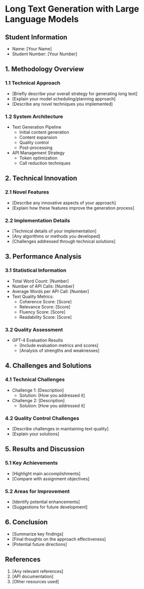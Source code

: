 # Long Text Generation with Large Language Models
## Student Information
- Name: [Your Name]
- Student Number: [Your Number]

## 1. Methodology Overview
### 1.1 Technical Approach
- [Briefly describe your overall strategy for generating long text]
- [Explain your model scheduling/planning approach]
- [Describe any novel techniques you implemented]

### 1.2 System Architecture
- Text Generation Pipeline
  - Initial content generation
  - Content expansion
  - Quality control
  - Post-processing
- API Management Strategy
  - Token optimization
  - Call reduction techniques

## 2. Technical Innovation
### 2.1 Novel Features
- [Describe any innovative aspects of your approach]
- [Explain how these features improve the generation process]

### 2.2 Implementation Details
- [Technical details of your implementation]
- [Any algorithms or methods you developed]
- [Challenges addressed through technical solutions]

## 3. Performance Analysis
### 3.1 Statistical Information
- Total Word Count: [Number]
- Number of API Calls: [Number]
- Average Words per API Call: [Number]
- Text Quality Metrics:
  - Coherence Score: [Score]
  - Relevance Score: [Score]
  - Fluency Score: [Score]
  - Readability Score: [Score]

### 3.2 Quality Assessment
- GPT-4 Evaluation Results
  - [Include evaluation metrics and scores]
  - [Analysis of strengths and weaknesses]

## 4. Challenges and Solutions
### 4.1 Technical Challenges
- Challenge 1: [Description]
  - Solution: [How you addressed it]
- Challenge 2: [Description]
  - Solution: [How you addressed it]

### 4.2 Quality Control Challenges
- [Describe challenges in maintaining text quality]
- [Explain your solutions]

## 5. Results and Discussion
### 5.1 Key Achievements
- [Highlight main accomplishments]
- [Compare with assignment objectives]

### 5.2 Areas for Improvement
- [Identify potential enhancements]
- [Suggestions for future development]

## 6. Conclusion
- [Summarize key findings]
- [Final thoughts on the approach effectiveness]
- [Potential future directions]

## References
1. [Any relevant references]
2. [API documentation]
3. [Other resources used]
